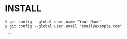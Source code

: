 # INSTALL
````
$ git config --global user.name "Your Name"
$ git config --global user.email "email@example.com"
```
```
